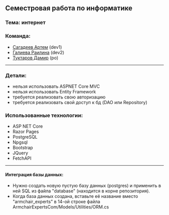 ## Семестровая работа по информатике
### Тема: интернет
### Команда:
* [Сагадеев Артем](https://github.com/adderall333) (dev1)
* [Галиева Раилина](https://github.com/RaiRG) (dev2)
* [Туктаров Дамир](https://github.com/demxk) (po)

---

### Детали:
* нельзя использовать ASPNET Core MVC
* нельзя использовать Entity Framework
* требуется реализовать свою авторизацию
* требуется реализовать свой доступ к бд (DAO или Repository)

### Использованные технологии:
* ASP NET Core
* Razor Pages
* PostgreSQL
* Npgsql
* Bootstrap
* JQuery
* FetchAPI

---

#### Интеграция базы данных:
* Нужно создать новую пустую базу данных (postgres) и применить в ней SQL из файла "database" (находится в корне репозитория).
* Когда база данных создана, вставьте её название вместо "armchair_experts" в 14-ой строке файла ArmchairExpertsCom/Models/Utilities/ORM.cs
